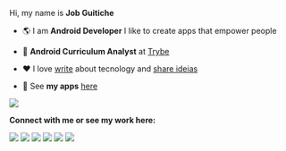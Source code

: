 Hi, my name is **Job Guitiche**

- 🌎 I am **Android Developer** I like to create apps that empower people

- 💼 **Android Curriculum Analyst** at [Trybe](https://www.betrybe.com/)

- ❤️ I love [write](https://medium.com/@jobguitiche) about tecnology and [share ideias](https://www.instagram.com/jobguitiche.dev/)

- 📱 See **my apps** [here](https://play.google.com/store/apps/dev?id=6572654544819443309&hl=pt)

![](https://komarev.com/ghpvc/?username=jobguitiche)

**Connect with me or see my work here:**  

<div>
  <a href="https://www.linkedin.com/in/job-guitiche/" target="_blank"><img src="https://img.shields.io/badge/-LinkedIn-%230077B5?style=for-the-badge&logo=linkedin&logoColor=white" target="_blank"></a>
  <a href="https://play.google.com/store/apps/dev?id=6572654544819443309&hl=pt" target="_blank"><img src="https://img.shields.io/badge/Google_Play-07c15e?style=for-the-badge&logo=google-play&logoColor=white" target="_blank"></a>    
  <a href="https://medium.com/@jobguitiche" target="_blank"><img src="https://img.shields.io/badge/Medium-12100E?style=for-the-badge&logo=medium&logoColor=white" target="_blank"></a>
  <a href="https://www.behance.net/job_guitiche" target="_blank"><img src="https://img.shields.io/badge/-Behance-%230077B5?style=for-the-badge&logo=behance&logoColor=white" target="_blank"></a>
  <a href="https://www.instagram.com/jobguitiche.dev/" target="_blank"><img src="https://img.shields.io/badge/-Instagram-%23E4405F?style=for-the-badge&logo=instagram&logoColor=white" target="_blank"></a>         
  <a href="https://twitter.com/job_guitiche" target="_blank"><img src="https://img.shields.io/badge/Twitter-1DA1F2?style=for-the-badge&logo=twitter&logoColor=white" target="_blank"></a>
</div>
